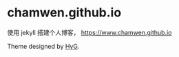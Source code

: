 # chamwen.github.io

使用 jekyll 搭建个人博客， https://www.chamwen.github.io

Theme designed by [HyG](https://github.com/Gaohaoyang/gaohaoyang.github.io).